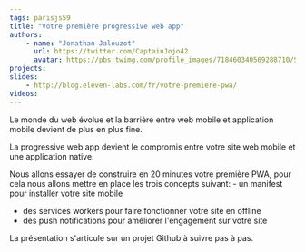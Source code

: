 ```yaml
---
tags: parisjs59
title: "Votre première progressive web app"
authors:
    - name: "Jonathan Jalouzot"
      url: https://twitter.com/CaptainJojo42
      avatar: https://pbs.twimg.com/profile_images/718460340569288710/SpGQE5cM.jpg
projects:
slides:
    - http://blog.eleven-labs.com/fr/votre-premiere-pwa/
videos:
---
```

Le monde du web évolue et la barrière entre web mobile et application mobile devient de plus en plus fine.

La progressive web app devient le compromis entre votre site web mobile et une application native.

Nous allons essayer de construire en 20 minutes votre première PWA, pour cela nous allons mettre en place les trois concepts suivant: - un manifest pour installer votre site mobile

- des services workers pour faire fonctionner votre site en offline
- des push notifications pour améliorer l'engagement sur votre site

La présentation s'articule sur un projet Github à suivre pas à pas.